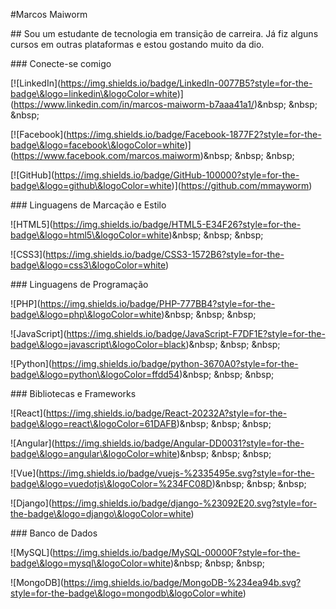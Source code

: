 \#Marcos Maiworm



\## Sou um estudante de tecnologia em transição de carreira. Já fiz alguns cursos em outras plataformas e estou gostando muito da dio.



\### Conecte-se comigo

\[!\[LinkedIn](https://img.shields.io/badge/LinkedIn-0077B5?style=for-the-badge\&logo=linkedin\&logoColor=white)](https://www.linkedin.com/in/marcos-maiworm-b7aaa41a1/)\&nbsp; \&nbsp; \&nbsp;

\[!\[Facebook](https://img.shields.io/badge/Facebook-1877F2?style=for-the-badge\&logo=facebook\&logoColor=white)](https://www.facebook.com/marcos.maiworm)\&nbsp; \&nbsp; \&nbsp;

\[!\[GitHub](https://img.shields.io/badge/GitHub-100000?style=for-the-badge\&logo=github\&logoColor=white)](https://github.com/mmayworm)



\### Linguagens de Marcação e Estilo

!\[HTML5](https://img.shields.io/badge/HTML5-E34F26?style=for-the-badge\&logo=html5\&logoColor=white)\&nbsp; \&nbsp; \&nbsp;

!\[CSS3](https://img.shields.io/badge/CSS3-1572B6?style=for-the-badge\&logo=css3\&logoColor=white)



\### Linguagens de Programação

!\[PHP](https://img.shields.io/badge/PHP-777BB4?style=for-the-badge\&logo=php\&logoColor=white)\&nbsp; \&nbsp; \&nbsp;

!\[JavaScript](https://img.shields.io/badge/JavaScript-F7DF1E?style=for-the-badge\&logo=javascript\&logoColor=black)\&nbsp; \&nbsp; \&nbsp;

!\[Python](https://img.shields.io/badge/python-3670A0?style=for-the-badge\&logo=python\&logoColor=ffdd54)\&nbsp; \&nbsp; \&nbsp;



\### Bibliotecas e Frameworks

!\[React](https://img.shields.io/badge/React-20232A?style=for-the-badge\&logo=react\&logoColor=61DAFB)\&nbsp; \&nbsp; \&nbsp;

!\[Angular](https://img.shields.io/badge/Angular-DD0031?style=for-the-badge\&logo=angular\&logoColor=white)\&nbsp; \&nbsp; \&nbsp;

!\[Vue](https://img.shields.io/badge/vuejs-%2335495e.svg?style=for-the-badge\&logo=vuedotjs\&logoColor=%234FC08D)\&nbsp; \&nbsp; \&nbsp;

!\[Django](https://img.shields.io/badge/django-%23092E20.svg?style=for-the-badge\&logo=django\&logoColor=white)



\### Banco de Dados

!\[MySQL](https://img.shields.io/badge/MySQL-00000F?style=for-the-badge\&logo=mysql\&logoColor=white)\&nbsp; \&nbsp; \&nbsp;

!\[MongoDB](https://img.shields.io/badge/MongoDB-%234ea94b.svg?style=for-the-badge\&logo=mongodb\&logoColor=white)




